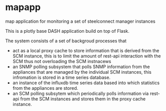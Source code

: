 # mapapp
map application for monitoring a set of steelconnect manager instances

This is a plotly base DASH application build on top of Flask. 

The system consists of a set of backgroud processes that
- act as a local proxy cache to store information that is derived from the SCM instance, this is to limit the amount of rest-api interaction with the SCM thus not overloading the SCM instnacews 
- an SNMP polling subsystem that polls SNMP information from the appliances that are managed by the individual SCM instances, this infromation is stored in a time series database. 
- an instance of the influxdb time series data based into which statistics from the appliances are stored. 
- an SCM polling subsytem which periodically polls information via rest-api from the SCM instances and stores them in the proxy cache instance. 





